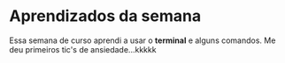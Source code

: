 # Aprendizados da semana
Essa semana de curso aprendi a usar o **terminal** e alguns comandos. 
Me deu primeiros tic's de ansiedade...kkkkk
